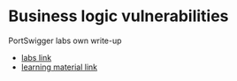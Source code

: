 # Business logic vulnerabilities

PortSwigger labs own write-up

- [labs link](https://portswigger.net/web-security/all-labs#business-logic-vulnerabilities)
- [learning material link](https://portswigger.net/web-security/logic-flaws)
